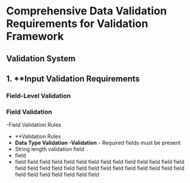 # Comprehensive Data Validation Requirements for Validation Framework

## Validation System

## 1. **Input Validation Requirements

### Field-Level Validation

### Field Validation
-Field Validation Rules
- **Validation Rules
- **Data Type Validation
-Validation** - Required fields must be present
- String length validation
field
- field
- field
field
field
field
field field field field field field field field field field field field field field field field field field field field field field field field field field field field field field field